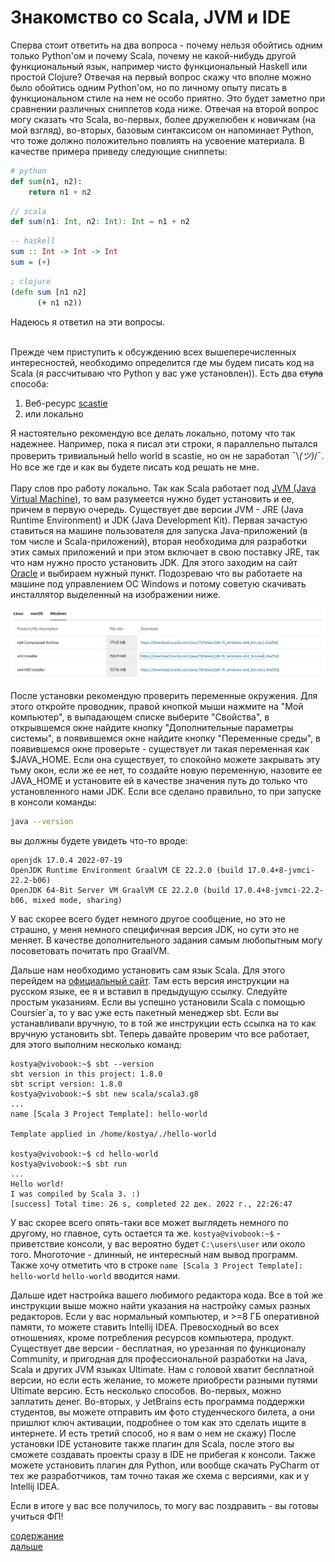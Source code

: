 # Знакомство со Scala, JVM и IDE
Сперва стоит ответить на два вопроса - почему нельзя обойтись одним только Python'ом и почему Scala, почему
не какой-нибудь другой функциональный язык, например чисто функциональный Haskell или простой Clojure?
Отвечая на первый вопрос скажу что вполне можно было обойтись одним Python'ом, но по личному опыту
писать в функциональном стиле на нем не особо приятно. Это будет заметно при сравнении различных
сниппетов кода ниже. Отвечая на второй вопрос могу сказать что Scala, во-первых, более дружелюбен к
новичкам (на мой взгляд), во-вторых, базовым синтаксисом он напоминает Python, что тоже должно
положительно повлиять на усвоение материала. В качестве примера приведу следующие сниппеты:
```python
# python
def sum(n1, n2):
    return n1 + n2
```
```scala
// scala
def sum(n1: Int, n2: Int): Int = n1 + n2
```
```haskell
-- haskell
sum :: Int -> Int -> Int
sum = (+)
```
```clojure
; clojure
(defn sum [n1 n2]
      (+ n1 n2))
```
Надеюсь я ответил на эти вопросы. <br><br>

Прежде чем приступить к обсуждению всех вышеперечисленных интересностей, необходимо
определится где мы будем писать код на Scala (я рассчитываю что Python у вас уже установлен)). Есть два ~~стула~~ способа:
1. Веб-ресурс [scastie](https://scastie.scala-lang.org/)
2. или локально

Я настоятельно рекомендую все делать локально, потому что так надежнее. Например, пока я 
писал эти строки, я параллельно пытался проверить тривиальный hello world в scastie,
но он не заработал ¯\\_(ツ)_/¯. Но все же где и как вы будете писать код решать не мне.
<br>
<br>
Пару слов про работу локально. Так как Scala работает под [JVM (Java Virtual Machine)](https://ru.wikipedia.org/wiki/Java_Virtual_Machine), то вам
разумеется нужно будет установить и ее, причем в первую очередь. Существует две версии JVM - JRE (Java Runtime Environment) и JDK (Java Development Kit).
Первая зачастую ставиться на машине пользователя для запуска Java-приложений (в том числе и Scala-приложений), вторая необходима для разработки
этих самых приложений и при этом включает в свою поставку JRE, так что нам нужно просто установить JDK.
Для этого заходим на сайт [Oracle](https://www.oracle.com/java/technologies/downloads/) и выбираем нужный пункт. Подозреваю что
вы работаете на машине под управлением ОС Windows и потому советую скачивать инсталлятор выделенный на изображении ниже.

![](../../../../img/l_1/1.png)

После установки рекомендую проверить переменные окружения. Для этого откройте проводник, правой кнопкой
мыши нажмите на "Мой компьютер", в выпадающем списке выберите "Свойства", в открывшемся окне найдите
кнопку "Дополнительные параметры системы", в появившемся окне найдите кнопку "Переменные среды", в появившемся окне
проверьте - существует ли такая переменная как $JAVA_HOME. Если она существует, то спокойно можете закрывать
эту тьму окон, если же ее нет, то создайте новую переменную, назовите ее JAVA_HOME и установите ей
в качестве значения путь до только что установленного нами JDK. Если все сделано правильно, то при
запуске в консоли команды:
```bash
java --version
```
вы должны будете увидеть что-то вроде:
```
openjdk 17.0.4 2022-07-19
OpenJDK Runtime Environment GraalVM CE 22.2.0 (build 17.0.4+8-jvmci-22.2-b06)
OpenJDK 64-Bit Server VM GraalVM CE 22.2.0 (build 17.0.4+8-jvmci-22.2-b06, mixed mode, sharing)
```
У вас скорее всего будет немного другое сообщение, но это не страшно, у меня немного специфичная версия
JDK, но сути это не меняет. В качестве дополнительного задания самым любопытным могу посоветовать
почитать про GraalVM.

Дальше нам необходимо установить сам язык Scala. Для этого перейдем на [официальный сайт](https://docs.scala-lang.org/ru/getting-started/index.html).
Там есть версия инструкции на русском языке, ее я и вставил в предыдущую ссылку. Следуйте простым указаниям.
Если вы успешно установили Scala с помощью Coursier`а, то у вас уже есть пакетный менеджер sbt.
Если вы устанавливали вручную, то в той же инструкции есть ссылка на то как вручную установить sbt.
Теперь давайте проверим что все работает, для этого выполним несколько команд:
```
kostya@vivobook:~$ sbt --version
sbt version in this project: 1.8.0
sbt script version: 1.8.0
kostya@vivobook:~$ sbt new scala/scala3.g8
...
name [Scala 3 Project Template]: hello-world

Template applied in /home/kostya/./hello-world

kostya@vivobook:~$ cd hello-world
kostya@vivobook:~$ sbt run
...
Hello world!
I was compiled by Scala 3. :)
[success] Total time: 26 s, completed 22 дек. 2022 г., 22:26:47
```
У вас скорее всего опять-таки все может выглядеть немного по другому, но главное, суть остается та же.
`kostya@vivobook:~$` - приветствие консоли, у вас вероятно будет `C:\users\user` или около того.
Многоточие - длинный, не интересный нам вывод программ. Также хочу отметить что в строке
`name [Scala 3 Project Template]: hello-world` `hello-world` вводится нами.

Дальше идет настройка вашего любимого редактора кода. Все в той же инструкции выше можно найти
указания на настройку самых разных редакторов. Если у вас нормальный компьютер, и >=8 ГБ оперативной
памяти, то можете ставить Intellij IDEA. Превосходный во всех отношениях, кроме потребления ресурсов
компьютера, продукт. Существует две версии - бесплатная, но урезанная по функционалу Community, и 
пригодная для профессиональной разработки на Java, Scala и других JVM языках Ultimate. Нам с головой
хватит бесплатной версии, но если есть желание, то можете приобрести разными путями Ultimate версию.
Есть несколько способов. Во-первых, можно заплатить денег. Во-вторых, у JetBrains есть программа
поддержки студентов, вы можете отправить им фото студенческого билета, а они пришлют ключ активации, 
подробнее о том как это сделать ищите в интернете. И есть третий способ, но я вам о нем не скажу)
После установки IDE установите также плагин для Scala, после этого вы сможете создавать
проекты сразу в IDE не прибегая к консоли. Также можете установить плагин для Python, или вообще скачать
PyCharm от тех же разработчиков, там точно такая же схема с версиями, как и у Intellij IDEA.

Если в итоге у вас все получилось, то могу вас поздравить - вы готовы учиться ФП!

[содержание](../../../../README.md)
<br>
[дальше](../l_2/README.md)